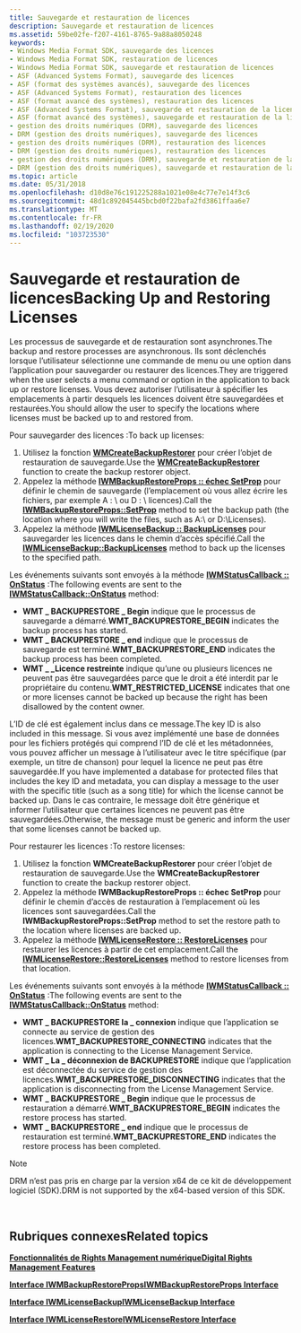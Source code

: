 ```yaml
---
title: Sauvegarde et restauration de licences
description: Sauvegarde et restauration de licences
ms.assetid: 59be02fe-f207-4161-8765-9a88a8050248
keywords:
- Windows Media Format SDK, sauvegarde des licences
- Windows Media Format SDK, restauration de licences
- Windows Media Format SDK, sauvegarde et restauration de licences
- ASF (Advanced Systems Format), sauvegarde des licences
- ASF (format des systèmes avancés), sauvegarde des licences
- ASF (Advanced Systems Format), restauration des licences
- ASF (format avancé des systèmes), restauration des licences
- ASF (Advanced Systems Format), sauvegarde et restauration de la licence
- ASF (format avancé des systèmes), sauvegarde et restauration de la licence
- gestion des droits numériques (DRM), sauvegarde des licences
- DRM (gestion des droits numériques), sauvegarde des licences
- gestion des droits numériques (DRM), restauration des licences
- DRM (gestion des droits numériques), restauration des licences
- gestion des droits numériques (DRM), sauvegarde et restauration de la licence
- DRM (gestion des droits numériques), sauvegarde et restauration de la licence
ms.topic: article
ms.date: 05/31/2018
ms.openlocfilehash: d10d8e76c191225288a1021e08e4c77e7e14f3c6
ms.sourcegitcommit: 48d1c892045445bcbd0f22bafa2fd3861ffaa6e7
ms.translationtype: MT
ms.contentlocale: fr-FR
ms.lasthandoff: 02/19/2020
ms.locfileid: "103723530"
---
```

# <a name="backing-up-and-restoring-licenses"></a><span data-ttu-id="7b57e-118">Sauvegarde et restauration de licences</span><span class="sxs-lookup"><span data-stu-id="7b57e-118">Backing Up and Restoring Licenses</span></span>

<span data-ttu-id="7b57e-119">Les processus de sauvegarde et de restauration sont asynchrones.</span><span class="sxs-lookup"><span data-stu-id="7b57e-119">The backup and restore processes are asynchronous.</span></span> <span data-ttu-id="7b57e-120">Ils sont déclenchés lorsque l’utilisateur sélectionne une commande de menu ou une option dans l’application pour sauvegarder ou restaurer des licences.</span><span class="sxs-lookup"><span data-stu-id="7b57e-120">They are triggered when the user selects a menu command or option in the application to back up or restore licenses.</span></span> <span data-ttu-id="7b57e-121">Vous devez autoriser l’utilisateur à spécifier les emplacements à partir desquels les licences doivent être sauvegardées et restaurées.</span><span class="sxs-lookup"><span data-stu-id="7b57e-121">You should allow the user to specify the locations where licenses must be backed up to and restored from.</span></span>

<span data-ttu-id="7b57e-122">Pour sauvegarder des licences :</span><span class="sxs-lookup"><span data-stu-id="7b57e-122">To back up licenses:</span></span>

1.  <span data-ttu-id="7b57e-123">Utilisez la fonction [**WMCreateBackupRestorer**](/previous-versions/windows/desktop/api/Wmsdkidl/nf-wmsdkidl-wmcreatebackuprestorer) pour créer l’objet de restauration de sauvegarde.</span><span class="sxs-lookup"><span data-stu-id="7b57e-123">Use the [**WMCreateBackupRestorer**](/previous-versions/windows/desktop/api/Wmsdkidl/nf-wmsdkidl-wmcreatebackuprestorer) function to create the backup restorer object.</span></span>
2.  <span data-ttu-id="7b57e-124">Appelez la méthode [**IWMBackupRestoreProps :: échec SetProp**](/previous-versions/windows/desktop/api/Wmsdkidl/nf-wmsdkidl-iwmbackuprestoreprops-setprop) pour définir le chemin de sauvegarde (l’emplacement où vous allez écrire les fichiers, par exemple A : \\ ou D : \\ licences).</span><span class="sxs-lookup"><span data-stu-id="7b57e-124">Call the [**IWMBackupRestoreProps::SetProp**](/previous-versions/windows/desktop/api/Wmsdkidl/nf-wmsdkidl-iwmbackuprestoreprops-setprop) method to set the backup path (the location where you will write the files, such as A:\\ or D:\\Licenses).</span></span>
3.  <span data-ttu-id="7b57e-125">Appelez la méthode [**IWMLicenseBackup :: BackupLicenses**](/previous-versions/windows/desktop/api/Wmsdkidl/nf-wmsdkidl-iwmlicensebackup-backuplicenses) pour sauvegarder les licences dans le chemin d’accès spécifié.</span><span class="sxs-lookup"><span data-stu-id="7b57e-125">Call the [**IWMLicenseBackup::BackupLicenses**](/previous-versions/windows/desktop/api/Wmsdkidl/nf-wmsdkidl-iwmlicensebackup-backuplicenses) method to back up the licenses to the specified path.</span></span>

<span data-ttu-id="7b57e-126">Les événements suivants sont envoyés à la méthode [**IWMStatusCallback :: OnStatus**](/previous-versions/windows/desktop/api/Wmsdkidl/nf-wmsdkidl-iwmstatuscallback-onstatus) :</span><span class="sxs-lookup"><span data-stu-id="7b57e-126">The following events are sent to the [**IWMStatusCallback::OnStatus**](/previous-versions/windows/desktop/api/Wmsdkidl/nf-wmsdkidl-iwmstatuscallback-onstatus) method:</span></span>

-   <span data-ttu-id="7b57e-127">**WMT \_ BACKUPRESTORE \_ Begin** indique que le processus de sauvegarde a démarré.</span><span class="sxs-lookup"><span data-stu-id="7b57e-127">**WMT\_BACKUPRESTORE\_BEGIN** indicates the backup process has started.</span></span>
-   <span data-ttu-id="7b57e-128">**WMT \_ BACKUPRESTORE \_ end** indique que le processus de sauvegarde est terminé.</span><span class="sxs-lookup"><span data-stu-id="7b57e-128">**WMT\_BACKUPRESTORE\_END** indicates the backup process has been completed.</span></span>
-   <span data-ttu-id="7b57e-129">**WMT \_ \_Licence restreinte** indique qu’une ou plusieurs licences ne peuvent pas être sauvegardées parce que le droit a été interdit par le propriétaire du contenu.</span><span class="sxs-lookup"><span data-stu-id="7b57e-129">**WMT\_RESTRICTED\_LICENSE** indicates that one or more licenses cannot be backed up because the right has been disallowed by the content owner.</span></span>

<span data-ttu-id="7b57e-130">L’ID de clé est également inclus dans ce message.</span><span class="sxs-lookup"><span data-stu-id="7b57e-130">The key ID is also included in this message.</span></span> <span data-ttu-id="7b57e-131">Si vous avez implémenté une base de données pour les fichiers protégés qui comprend l’ID de clé et les métadonnées, vous pouvez afficher un message à l’utilisateur avec le titre spécifique (par exemple, un titre de chanson) pour lequel la licence ne peut pas être sauvegardée.</span><span class="sxs-lookup"><span data-stu-id="7b57e-131">If you have implemented a database for protected files that includes the key ID and metadata, you can display a message to the user with the specific title (such as a song title) for which the license cannot be backed up.</span></span> <span data-ttu-id="7b57e-132">Dans le cas contraire, le message doit être générique et informer l’utilisateur que certaines licences ne peuvent pas être sauvegardées.</span><span class="sxs-lookup"><span data-stu-id="7b57e-132">Otherwise, the message must be generic and inform the user that some licenses cannot be backed up.</span></span>

<span data-ttu-id="7b57e-133">Pour restaurer les licences :</span><span class="sxs-lookup"><span data-stu-id="7b57e-133">To restore licenses:</span></span>

1.  <span data-ttu-id="7b57e-134">Utilisez la fonction **WMCreateBackupRestorer** pour créer l’objet de restauration de sauvegarde.</span><span class="sxs-lookup"><span data-stu-id="7b57e-134">Use the **WMCreateBackupRestorer** function to create the backup restorer object.</span></span>
2.  <span data-ttu-id="7b57e-135">Appelez la méthode **IWMBackupRestoreProps :: échec SetProp** pour définir le chemin d’accès de restauration à l’emplacement où les licences sont sauvegardées.</span><span class="sxs-lookup"><span data-stu-id="7b57e-135">Call the **IWMBackupRestoreProps::SetProp** method to set the restore path to the location where licenses are backed up.</span></span>
3.  <span data-ttu-id="7b57e-136">Appelez la méthode [**IWMLicenseRestore :: RestoreLicenses**](/previous-versions/windows/desktop/api/Wmsdkidl/nf-wmsdkidl-iwmlicenserestore-restorelicenses) pour restaurer les licences à partir de cet emplacement.</span><span class="sxs-lookup"><span data-stu-id="7b57e-136">Call the [**IWMLicenseRestore::RestoreLicenses**](/previous-versions/windows/desktop/api/Wmsdkidl/nf-wmsdkidl-iwmlicenserestore-restorelicenses) method to restore licenses from that location.</span></span>

<span data-ttu-id="7b57e-137">Les événements suivants sont envoyés à la méthode [**IWMStatusCallback :: OnStatus**](/previous-versions/windows/desktop/api/Wmsdkidl/nf-wmsdkidl-iwmstatuscallback-onstatus) :</span><span class="sxs-lookup"><span data-stu-id="7b57e-137">The following events are sent to the [**IWMStatusCallback::OnStatus**](/previous-versions/windows/desktop/api/Wmsdkidl/nf-wmsdkidl-iwmstatuscallback-onstatus) method:</span></span>

-   <span data-ttu-id="7b57e-138">**WMT \_ BACKUPRESTORE la \_ connexion** indique que l’application se connecte au service de gestion des licences.</span><span class="sxs-lookup"><span data-stu-id="7b57e-138">**WMT\_BACKUPRESTORE\_CONNECTING** indicates that the application is connecting to the License Management Service.</span></span>
-   <span data-ttu-id="7b57e-139">**WMT \_ La \_ déconnexion de BACKUPRESTORE** indique que l’application est déconnectée du service de gestion des licences.</span><span class="sxs-lookup"><span data-stu-id="7b57e-139">**WMT\_BACKUPRESTORE\_DISCONNECTING** indicates that the application is disconnecting from the License Management Service.</span></span>
-   <span data-ttu-id="7b57e-140">**WMT \_ BACKUPRESTORE \_ Begin** indique que le processus de restauration a démarré.</span><span class="sxs-lookup"><span data-stu-id="7b57e-140">**WMT\_BACKUPRESTORE\_BEGIN** indicates the restore process has started.</span></span>
-   <span data-ttu-id="7b57e-141">**WMT \_ BACKUPRESTORE \_ end** indique que le processus de restauration est terminé.</span><span class="sxs-lookup"><span data-stu-id="7b57e-141">**WMT\_BACKUPRESTORE\_END** indicates the restore process has been completed.</span></span>

> [!Note]  
> <span data-ttu-id="7b57e-142">DRM n’est pas pris en charge par la version x64 de ce kit de développement logiciel (SDK).</span><span class="sxs-lookup"><span data-stu-id="7b57e-142">DRM is not supported by the x64-based version of this SDK.</span></span>

 

## <a name="related-topics"></a><span data-ttu-id="7b57e-143">Rubriques connexes</span><span class="sxs-lookup"><span data-stu-id="7b57e-143">Related topics</span></span>

<dl> <dt>

[<span data-ttu-id="7b57e-144">**Fonctionnalités de Rights Management numérique**</span><span class="sxs-lookup"><span data-stu-id="7b57e-144">**Digital Rights Management Features**</span></span>](digital-rights-management-features.md)
</dt> <dt>

[<span data-ttu-id="7b57e-145">**Interface IWMBackupRestoreProps**</span><span class="sxs-lookup"><span data-stu-id="7b57e-145">**IWMBackupRestoreProps Interface**</span></span>](/previous-versions/windows/desktop/api/wmsdkidl/nn-wmsdkidl-iwmbackuprestoreprops)
</dt> <dt>

[<span data-ttu-id="7b57e-146">**Interface IWMLicenseBackup**</span><span class="sxs-lookup"><span data-stu-id="7b57e-146">**IWMLicenseBackup Interface**</span></span>](/previous-versions/windows/desktop/api/wmsdkidl/nn-wmsdkidl-iwmlicensebackup)
</dt> <dt>

[<span data-ttu-id="7b57e-147">**Interface IWMLicenseRestore**</span><span class="sxs-lookup"><span data-stu-id="7b57e-147">**IWMLicenseRestore Interface**</span></span>](/previous-versions/windows/desktop/api/wmsdkidl/nn-wmsdkidl-iwmlicenserestore)
</dt> </dl>

 

 





